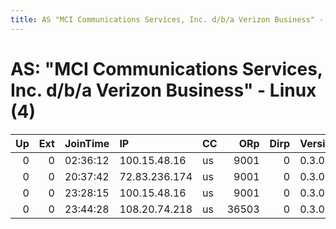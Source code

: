 ```yaml
---
title: AS "MCI Communications Services, Inc. d/b/a Verizon Business" - Linux (4)
---
```


# AS: "MCI Communications Services, Inc. d/b/a Verizon Business" - Linux (4)

|   Up |   Ext | JoinTime   | IP            | CC   |   ORp |   Dirp | Version   | Contact   | Nickname        |   eFamMembers |
|-----:|------:|:-----------|:--------------|:-----|------:|-------:|:----------|:----------|:----------------|--------------:|
|    0 |     0 | 02:36:12   | 100.15.48.16  | us   |  9001 |      0 | 0.3.0.7   | None      | The4thAmendment |             1 |
|    0 |     0 | 20:37:42   | 72.83.236.174 | us   |  9001 |      0 | 0.3.0.7   | None      | The4thAmendment |             1 |
|    0 |     0 | 23:28:15   | 100.15.48.16  | us   |  9001 |      0 | 0.3.0.7   | None      | The4thAmendment |             1 |
|    0 |     0 | 23:44:28   | 108.20.74.218 | us   | 36503 |      0 | 0.3.0.8   | None      | UbuntuCore180   |             1 |
